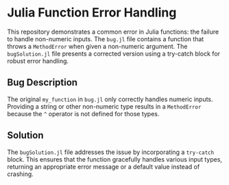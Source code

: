 # Julia Function Error Handling
This repository demonstrates a common error in Julia functions: the failure to handle non-numeric inputs.  The `bug.jl` file contains a function that throws a `MethodError` when given a non-numeric argument.  The `bugSolution.jl` file presents a corrected version using a try-catch block for robust error handling.

## Bug Description
The original `my_function` in `bug.jl` only correctly handles numeric inputs.  Providing a string or other non-numeric type results in a `MethodError` because the `^` operator is not defined for those types.

## Solution
The `bugSolution.jl` file addresses the issue by incorporating a `try-catch` block. This ensures that the function gracefully handles various input types, returning an appropriate error message or a default value instead of crashing.
